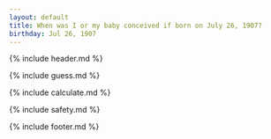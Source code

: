 ```yaml
---
layout: default
title: When was I or my baby conceived if born on July 26, 1907?
birthday: Jul 26, 1907
---
```


{% include header.md %}

{% include guess.md %}

{% include calculate.md %}

{% include safety.md %}

{% include footer.md %}



